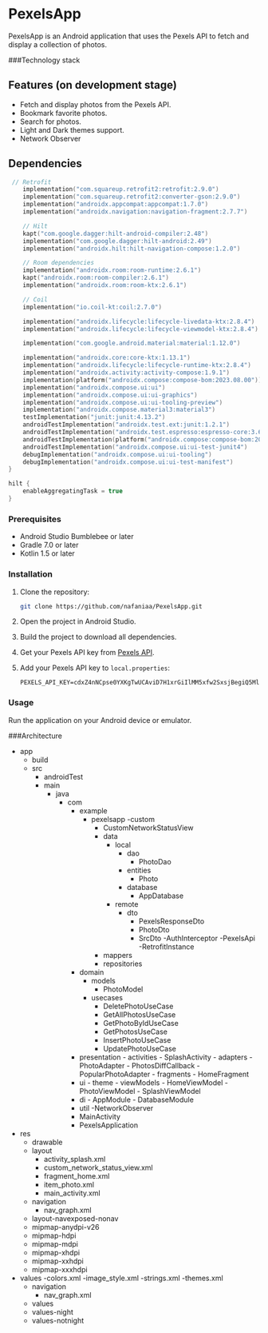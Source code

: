 # PexelsApp

PexelsApp is an Android application that uses the Pexels API to fetch and display a collection of photos. 

###Technology stack

## Features (on development stage)

- Fetch and display photos from the Pexels API.
- Bookmark favorite photos.
- Search for photos.
- Light and Dark themes support.
- Network Observer


## Dependencies 
```kotlin
 // Retrofit
    implementation("com.squareup.retrofit2:retrofit:2.9.0")
    implementation("com.squareup.retrofit2:converter-gson:2.9.0")
    implementation("androidx.appcompat:appcompat:1.7.0")
    implementation("androidx.navigation:navigation-fragment:2.7.7")

    // Hilt
    kapt("com.google.dagger:hilt-android-compiler:2.48")
    implementation("com.google.dagger:hilt-android:2.49")
    implementation("androidx.hilt:hilt-navigation-compose:1.2.0")

    // Room dependencies
    implementation("androidx.room:room-runtime:2.6.1")
    kapt("androidx.room:room-compiler:2.6.1")
    implementation("androidx.room:room-ktx:2.6.1")

    // Coil
    implementation("io.coil-kt:coil:2.7.0")

    implementation("androidx.lifecycle:lifecycle-livedata-ktx:2.8.4")
    implementation("androidx.lifecycle:lifecycle-viewmodel-ktx:2.8.4")

    implementation("com.google.android.material:material:1.12.0")

    implementation("androidx.core:core-ktx:1.13.1")
    implementation("androidx.lifecycle:lifecycle-runtime-ktx:2.8.4")
    implementation("androidx.activity:activity-compose:1.9.1")
    implementation(platform("androidx.compose:compose-bom:2023.08.00"))
    implementation("androidx.compose.ui:ui")
    implementation("androidx.compose.ui:ui-graphics")
    implementation("androidx.compose.ui:ui-tooling-preview")
    implementation("androidx.compose.material3:material3")
    testImplementation("junit:junit:4.13.2")
    androidTestImplementation("androidx.test.ext:junit:1.2.1")
    androidTestImplementation("androidx.test.espresso:espresso-core:3.6.1")
    androidTestImplementation(platform("androidx.compose:compose-bom:2023.08.00"))
    androidTestImplementation("androidx.compose.ui:ui-test-junit4")
    debugImplementation("androidx.compose.ui:ui-tooling")
    debugImplementation("androidx.compose.ui:ui-test-manifest")
}

hilt {
    enableAggregatingTask = true
}
```

### Prerequisites

- Android Studio Bumblebee or later
- Gradle 7.0 or later
- Kotlin 1.5 or later

### Installation

1. Clone the repository:

    ```bash
    git clone https://github.com/nafaniaa/PexelsApp.git
    ```

2. Open the project in Android Studio.

3. Build the project to download all dependencies.

4. Get your Pexels API key from [Pexels API](https://www.pexels.com/api/).

5. Add your Pexels API key to `local.properties`:

    ```
    PEXELS_API_KEY=cdxZ4nNCpse0YXKgTwUCAviD7H1xrGiIlMM5xfw2SxsjBegiQ5MlHWz1
    ```

### Usage

Run the application on your Android device or emulator.


###Architecture
- app
  - build
  - src
    - androidTest
    - main
      - java
        - com
          - example
            - pexelsapp
              -custom
                - CustomNetworkStatusView
              - data
                - local
                  - dao
                    - PhotoDao
                  - entities
                    - Photo
                  - database
                    - AppDatabase
                - remote
                  - dto
                     - PexelsResponseDto
                     - PhotoDto
                     - SrcDto
                  -AuthInterceptor
                  -PexelsApi
                  -RetrofitInstance      
              - mappers
              - repositories
           - domain
                - models
                  - PhotoModel
                - usecases
                  - DeletePhotoUseCase
                  - GetAllPhotosUseCase
                  - GetPhotoByIdUseCase
                  - GetPhotosUseCase
                  - InsertPhotoUseCase
                  - UpdatePhotoUseCase
          - presentation
                - activities
                  - SplashActivity
                - adapters
                  - PhotoAdapter
                  - PhotosDiffCallback
                  - PopularPhotoAdapter
                - fragments
                  - HomeFragment
           - ui
                  - theme
                  - viewModels
                    - HomeViewModel
                    - PhotoViewModel
                    - SplashViewModel
           - di
                  - AppModule
                  - DatabaseModule
           - util
                  -NetworkObserver
           - MainActivity
           - PexelsApplication
- res
  - drawable
  - layout
    - activity_splash.xml
    - custom_network_status_view.xml
    - fragment_home.xml
    - item_photo.xml
    - main_activity.xml
  - navigation
    - nav_graph.xml
  - layout-navexposed-nonav
  - mipmap-anydpi-v26
  - mipmap-hdpi
  - mipmap-mdpi
  - mipmap-xhdpi
  - mipmap-xxhdpi
  - mipmap-xxxhdpi
- values
  -colors.xml
  -image_style.xml
  -strings.xml
  -themes.xml
  - navigation
    - nav_graph.xml
  - values
  - values-night
  - values-notnight
